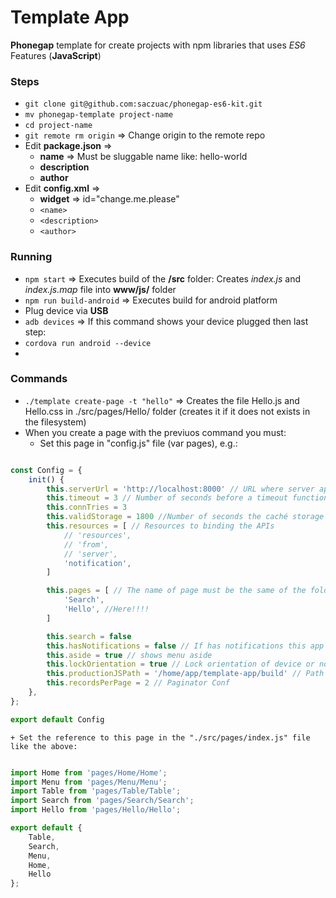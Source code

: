 # Template App

**Phonegap** template for create projects with npm libraries that uses *ES6* Features (**JavaScript**)


### Steps
 
+ `git clone git@github.com:saczuac/phonegap-es6-kit.git`
+ `mv phonegap-template project-name`
+ `cd project-name`
+ `git remote rm origin` => Change origin to the remote repo
+ Edit **package.json** => 
   + **name** => Must be sluggable name like: hello-world
   + **description**
   + **author**
+ Edit **config.xml** =>
   + **widget** => id="change.me.please"
   + `<name>`
   + `<description>`
   + `<author>`


### Running

+ `npm start` => Executes build of the **/src** folder: Creates *index.js* and *index.js.map* file into **www/js/** folder
+ `npm run build-android` => Executes build for android platform
+ Plug device via **USB**
+ `adb devices` => If this command shows your device plugged then last step:
+ `cordova run android --device`
+ 

### Commands

+ `./template create-page -t "hello"` => Creates the file Hello.js and Hello.css in ./src/pages/Hello/ folder (creates it if it does not exists in the filesystem)
+ When you create a page with the previuos command you must:
    + Set this page in "config.js" file (var pages), e.g.:

```javascript

const Config = {
    init() {
    	this.serverUrl = 'http://localhost:8000' // URL where server app is running
    	this.timeout = 3 // Number of seconds before a timeout function is triggered
    	this.connTries = 3
    	this.validStorage = 1800 //Number of seconds the caché storage from APIs is valid
    	this.resources = [ // Resources to binding the APIs
    		// 'resources',
    		// 'from',
    		// 'server',
    		'notification',
    	]

        this.pages = [ // The name of page must be the same of the folder and the js page file, example if you put 'Search' as a page here, module will lookup for pages/Search/Search.js
            'Search',
            'Hello', //Here!!!!
        ]

        this.search = false
        this.hasNotifications = false // If has notifications this app will trigger the notifications API
        this.aside = true // shows menu aside
        this.lockOrientation = true // Lock orientation of device or not
        this.productionJSPath = '/home/app/template-app/build' // Path to build assets "npm run build:production"
        this.recordsPerPage = 2 // Paginator Conf
    },
};

export default Config

```
    + Set the reference to this page in the "./src/pages/index.js" file like the above:
    
```javascript

import Home from 'pages/Home/Home';
import Menu from 'pages/Menu/Menu';
import Table from 'pages/Table/Table';
import Search from 'pages/Search/Search';
import Hello from 'pages/Hello/Hello';

export default {
	Table,
	Search,
	Menu,
	Home,
	Hello
};

```

